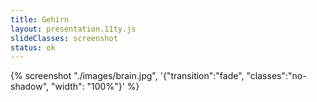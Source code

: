 ```yaml
---
title: Gehirn
layout: presentation.11ty.js
slideClasses: screenshot
status: ok
---
```


{% screenshot "./images/brain.jpg", '{"transition":"fade", "classes":"no-shadow", "width": "100%"}' %}
